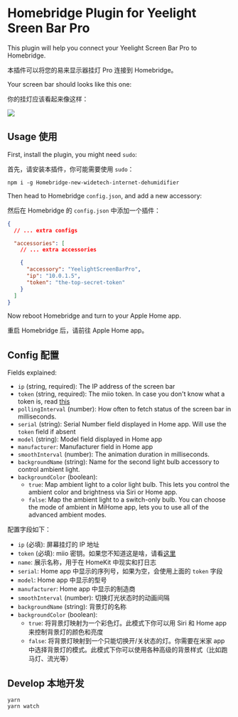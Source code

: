 # Homebridge Plugin for Yeelight Sreen Bar Pro

This plugin will help you connect your Yeelight Screen Bar Pro to Homebridge.

本插件可以将您的易来显示器挂灯 Pro 连接到 Homebridge。

Your screen bar should looks like this one:

你的挂灯应该看起来像这样：

![](https://img.alicdn.com/imgextra/https://img.alicdn.com/imgextra/i1/2738299213/O1CN01zWKhnw2Hvbctnxh1Z_!!2738299213.jpg)

## Usage 使用

First, install the plugin, you might need `sudo`:

首先，请安装本插件，你可能需要使用 `sudo`：

```shell
npm i -g Homebridge-new-widetech-internet-dehumidifier
```

Then head to Homebridge `config.json`, and add a new accessory:

然后在 Homebridge 的 `config.json` 中添加一个插件：

```json
{
  // ... extra configs

  "accessories": [
    // ... extra accessories

    {
      "accessory": "YeelightScreenBarPro",
      "ip": "10.0.1.5",
      "token": "the-top-secret-token"
    }
  ]
}
```

Now reboot Homebridge and turn to your Apple Home app.

重启 Homebridge 后，请前往 Apple Home app。

## Config 配置

Fields explained:

- `ip` (string, required): The IP address of the screen bar
- `token` (string, required): The miio token. In case you don't know what a token is, read [this](https://github.com/Maxmudjon/com.xiaomi-miio/blob/master/docs/obtain_token.md#obtain-mi-home-device-token)
- `pollingInterval` (number): How often to fetch status of the screen bar in milliseconds.
- `serial` (string): Serial Number field displayed in Home app. Will use the `token` field if absent
- `model` (string): Model field displayed in Home app
- `manufacturer`: Manufacturer field in Home app
- `smoothInterval` (number): The animation duration in milliseconds.
- `backgroundName` (string): Name for the second light bulb accessory to control ambient light.
- `backgroundColor` (boolean):
    - `true`: Map ambient light to a color light bulb. This lets you control the ambient color and brightness via Siri or Home app.
    - `false`: Map the ambient light to a switch-only bulb. You can choose the mode of ambient in MiHome app, lets you to use all of the advanced ambient modes.

配置字段如下：

- `ip` (必填): 屏幕挂灯的 IP 地址
- `token` (必填): miio 密钥。如果您不知道这是啥，请看[这里](https://github.com/Maxmudjon/com.xiaomi-miio/blob/master/docs/obtain_token.md#obtain-mi-home-device-token)
- `name`: 展示名称，用于在 HomeKit 中现实和打日志
- `serial`: Home app 中显示的序列号，如果为空，会使用上面的 `token` 字段
- `model`: Home app 中显示的型号
- `manufacturer`: Home app 中显示的制造商
- `smoothInterval` (number): 切换灯光状态时的动画间隔
- `backgroundName` (string): 背景灯的名称
- `backgroundColor` (boolean):
    - `true`: 将背景灯映射为一个彩色灯。此模式下你可以用 Siri 和 Home app 来控制背景灯的颜色和亮度
    - `false`: 将背景灯映射到一个只能切换开/关状态的灯。你需要在米家 app 中选择背景灯的模式。此模式下你可以使用各种高级的背景样式（比如跑马灯、流光等）

## Develop 本地开发

```shell
yarn
yarn watch
```

